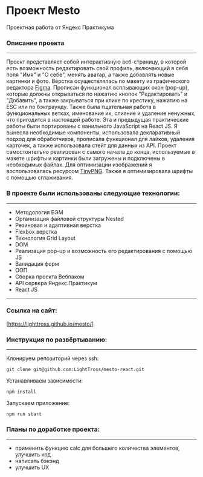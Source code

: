 # **Проект Mesto**
Проектная работа от Яндекс Практикума

### Описание проекта
--------------------
Проект представляет собой интерактивную веб-страницу, в которой есть возможность редактировать свой профиль, включающий в себя поля "Имя" и "О себе", менять аватар, а также добавлять новые картинки и фото. Верстка осуществлялась по макету из графического редактора [Figma](https://www.figma.com/file/bjyvbKKJN2naO0ucURl2Z0/JavaScript.-Sprint-5?node-id=0%3A1). Прописан функционал всплывающих окон (pop-up), которые должны открываться по нажатию кнопок "Редактировать" и "Добавить", а также закрываться при клике по крестику, нажатию на ESC или по бэкграунду. Также была тщательная работа в функциональных ветках, именование их, слияние и удаление ненужных, что пригодится в настоящей работе. Эта и предыдущая практические работы были портированы с ванильного JavaScript на React JS. Я вынесла необходимые компоненты, использовала декларативный подход для обработчиков, прописала функционал для лайков, удаления карточек, а также использовала стейт для данных из API. 
Проект самостоятельно реализован с самого начала до конца, используемые в макете шрифты и картинки были загружены и подключены в необходимых файлах. Для оптимизации изображений я воспользовалась ресурсом [TinyPNG](https://tinypng.com/). Также я оптимизировала шрифты с помощью сглаживания.

### В проекте были использованы следующие технологии:
-----------------------------------------------------
* Методология БЭМ
* Организация файловой структуры Nested
* Резиновая и адаптивная верстка
* Flexbox верстка
* Технология Grid Layout
* DOM
* Реализация pop-up и возможность его редактирования с помощью JS
* Валидация форм
* ООП
* Сборка проекта Вебпаком
* API сервера Яндекс.Практикум
* React JS
-----------------------------------------------------------------

### Ссылка на сайт:
[https://lighttross.github.io/mesto/]

### Инструкция по развёртыванию:
--------------------------------
Клонируем репозиторий через ssh:

    git clone git@github.com:LightTross/mesto-react.git

Устанавливаем зависимости:

    npm install

Запускаем приложение:

    npm run start


### Планы по доработке проекта:
-------------------------------
* применить функцию calc для большего количества элементов, улучшить код
* написать бэкэнд
* улучшить UX